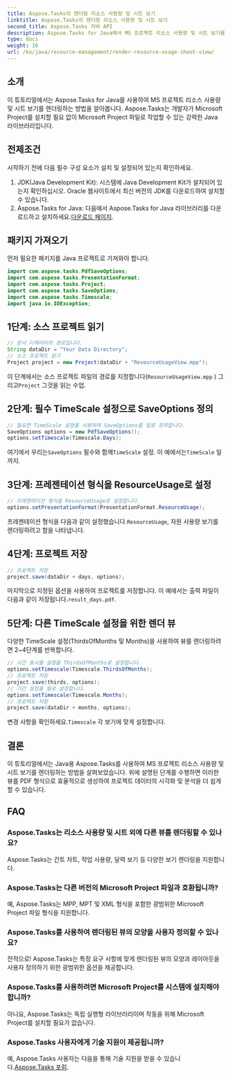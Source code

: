```yaml
---
title: Aspose.Tasks의 렌더링 리소스 사용량 및 시트 보기
linktitle: Aspose.Tasks의 렌더링 리소스 사용량 및 시트 보기
second_title: Aspose.Tasks 자바 API
description: Aspose.Tasks for Java에서 MS 프로젝트 리소스 사용량 및 시트 보기를 렌더링하는 방법을 알아보세요. 자세한 PDF 보고서를 쉽게 생성하려면 단계별 가이드를 따르십시오.
type: docs
weight: 16
url: /ko/java/resource-management/render-resource-usage-sheet-view/
---
```

## 소개
이 튜토리얼에서는 Aspose.Tasks for Java를 사용하여 MS 프로젝트 리소스 사용량 및 시트 보기를 렌더링하는 방법을 알아봅니다. Aspose.Tasks는 개발자가 Microsoft Project를 설치할 필요 없이 Microsoft Project 파일로 작업할 수 있는 강력한 Java 라이브러리입니다.
## 전제조건
시작하기 전에 다음 필수 구성 요소가 설치 및 설정되어 있는지 확인하세요.
1. JDK(Java Development Kit): 시스템에 Java Development Kit가 설치되어 있는지 확인하십시오. Oracle 웹사이트에서 최신 버전의 JDK를 다운로드하여 설치할 수 있습니다.
2.  Aspose.Tasks for Java: 다음에서 Aspose.Tasks for Java 라이브러리를 다운로드하고 설치하세요.[다운로드 페이지](https://releases.aspose.com/tasks/java/).

## 패키지 가져오기
먼저 필요한 패키지를 Java 프로젝트로 가져와야 합니다.
```java
import com.aspose.tasks.PdfSaveOptions;
import com.aspose.tasks.PresentationFormat;
import com.aspose.tasks.Project;
import com.aspose.tasks.SaveOptions;
import com.aspose.tasks.Timescale;
import java.io.IOException;
```
## 1단계: 소스 프로젝트 읽기
```java
// 문서 디렉터리의 경로입니다.
String dataDir = "Your Data Directory";
// 소스 프로젝트 읽기
Project project = new Project(dataDir + "ResourceUsageView.mpp");
```
이 단계에서는 소스 프로젝트 파일의 경로를 지정합니다(`ResourceUsageView.mpp` ) 그리고`Project` 그것을 읽는 수업.
## 2단계: 필수 TimeScale 설정으로 SaveOptions 정의
```java
// 필요한 TimeScale 설정을 사용하여 SaveOptions를 일로 정의합니다.
SaveOptions options = new PdfSaveOptions();
options.setTimescale(Timescale.Days);
```
 여기에서 우리는`SaveOptions` 필수와 함께`TimeScale` 설정. 이 예에서는`TimeScale` 일까지.
## 3단계: 프레젠테이션 형식을 ResourceUsage로 설정
```java
// 프레젠테이션 형식을 ResourceUsage로 설정합니다.
options.setPresentationFormat(PresentationFormat.ResourceUsage);
```
 프레젠테이션 형식을 다음과 같이 설정했습니다.`ResourceUsage`, 자원 사용량 보기를 렌더링하려고 함을 나타냅니다.
## 4단계: 프로젝트 저장
```java
// 프로젝트 저장
project.save(dataDir + days, options);
```
마지막으로 지정된 옵션을 사용하여 프로젝트를 저장합니다. 이 예에서는 출력 파일이 다음과 같이 저장됩니다.`result_days.pdf`.
## 5단계: 다른 TimeScale 설정을 위한 렌더 뷰
다양한 TimeScale 설정(ThirdsOfMonths 및 Months)을 사용하여 뷰를 렌더링하려면 2~4단계를 반복합니다.
```java
// 시간 표시줄 설정을 ThirdsOfMonths로 설정합니다.
options.setTimescale(Timescale.ThirdsOfMonths);
// 프로젝트 저장
project.save(thirds, options);
// 기간 설정을 월로 설정합니다.
options.setTimescale(Timescale.Months);
// 프로젝트 저장
project.save(dataDir + months, options);
```
 변경 사항을 확인하세요.`Timescale` 각 보기에 맞게 설정합니다.

## 결론
이 튜토리얼에서는 Java용 Aspose.Tasks를 사용하여 MS 프로젝트 리소스 사용량 및 시트 보기를 렌더링하는 방법을 살펴보았습니다. 위에 설명된 단계를 수행하면 이러한 뷰를 PDF 형식으로 효율적으로 생성하여 프로젝트 데이터의 시각화 및 분석을 더 쉽게 할 수 있습니다.
## FAQ
### Aspose.Tasks는 리소스 사용량 및 시트 외에 다른 뷰를 렌더링할 수 있나요?
Aspose.Tasks는 간트 차트, 작업 사용량, 달력 보기 등 다양한 보기 렌더링을 지원합니다.
### Aspose.Tasks는 다른 버전의 Microsoft Project 파일과 호환됩니까?
예, Aspose.Tasks는 MPP, MPT 및 XML 형식을 포함한 광범위한 Microsoft Project 파일 형식을 지원합니다.
### Aspose.Tasks를 사용하여 렌더링된 뷰의 모양을 사용자 정의할 수 있나요?
전적으로! Aspose.Tasks는 특정 요구 사항에 맞게 렌더링된 뷰의 모양과 레이아웃을 사용자 정의하기 위한 광범위한 옵션을 제공합니다.
### Aspose.Tasks를 사용하려면 Microsoft Project를 시스템에 설치해야 합니까?
아니요, Aspose.Tasks는 독립 실행형 라이브러리이며 작동을 위해 Microsoft Project를 설치할 필요가 없습니다.
### Aspose.Tasks 사용자에게 기술 지원이 제공됩니까?
 예, Aspose.Tasks 사용자는 다음을 통해 기술 지원을 받을 수 있습니다.[Aspose.Tasks 포럼](https://forum.aspose.com/c/tasks/15).